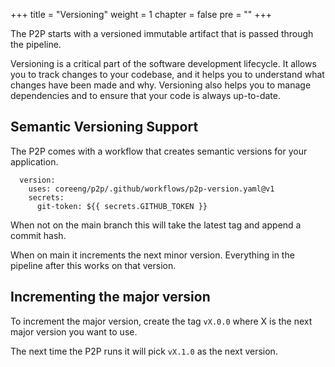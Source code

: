 +++
title = "Versioning"
weight = 1
chapter = false
pre = ""
+++

The P2P starts with a versioned immutable artifact that is passed through the pipeline.

Versioning is a critical part of the software development lifecycle. It allows you to track changes to your codebase, and it helps you to understand what changes have been made and why. Versioning also helps you to manage dependencies and to ensure that your code is always up-to-date.

## Semantic Versioning Support

The P2P comes with a workflow that creates semantic versions for your application.

```
  version:
    uses: coreeng/p2p/.github/workflows/p2p-version.yaml@v1
    secrets:
      git-token: ${{ secrets.GITHUB_TOKEN }} 
```

When not on the main branch this will take the latest tag and append a commit hash.

When on main it increments the next minor version.
Everything in the pipeline after this works on that version.

## Incrementing the major version

To increment the major version, create the tag `vX.0.0` where X is the next major version you want to use.

The next time the P2P runs it will pick `vX.1.0` as the next version.
